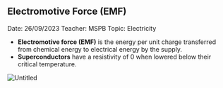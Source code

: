 ## Electromotive Force (EMF)

Date: 26/09/2023
Teacher: MSPB
Topic: Electricity

* **Electromotive force (EMF)** is the energy per unit charge transferred from chemical energy to electrical energy by the supply.
* **Superconductors** have a resistivity of 0 when lowered below their critical temperature.

![Untitled](Untitled%209.png)